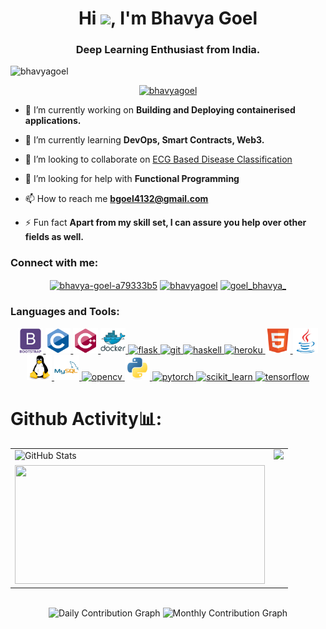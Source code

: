 <h1 align="center">Hi <img src="https://media.giphy.com/media/hvRJCLFzcasrR4ia7z/giphy.gif" width="25px">, I'm Bhavya Goel</h1>
<h3 align="center">Deep Learning Enthusiast from India.</h3>

<p align="left"> <img src="https://komarev.com/ghpvc/?username=bhavyagoel&label=Profile%20views&color=0e75b6&style=flat" alt="bhavyagoel" /></p>

<p align="center">
    <a href="https://github.com/ryo-ma/github-profile-trophy">
        <img src="https://github-profile-trophy.vercel.app/?username=bhavyagoel" alt="bhavyagoel" />
    </a>
</p>

- 🔭 I’m currently working on **Building and Deploying containerised applications.**

- 🌱 I’m currently learning **DevOps, Smart Contracts, Web3.**

- 👯 I’m looking to collaborate on [ECG Based Disease Classification](https://github.com/bhavyagoel/Siemens-ECG)

- 🤝 I’m looking for help with **Functional Programming**

- 📫 How to reach me **bgoel4132@gmail.com**

- ⚡ Fun fact **Apart from my skill set, I can assure you help over other fields as well.**

<h3 align="left">Connect with me:</h3>
<p align="center">
    <a href="https://linkedin.com/in/bhavya-goel-a79333b5" target="blank"><img align="center" src="https://www.vectorlogo.zone/logos/linkedin/linkedin-icon.svg" alt="bhavya-goel-a79333b5" height="40" width="40" /></a>
    <a href="https://kaggle.com/bhavyagoel" target="blank"><img align="center" src="https://www.vectorlogo.zone/logos/kaggle/kaggle-icon.svg" alt="bhavyagoel" height="40" width="40" /></a>
    <a href="https://instagram.com/goel_bhavya_" target="blank"><img align="center" src="https://www.vectorlogo.zone/logos/instagram/instagram-icon.svg" alt="goel_bhavya_" height="40" width="40" /></a>
</p>

<h3 align="left">Languages and Tools:</h3>
<p align="center">
    <a href="https://getbootstrap.com" target="_blank">
        <img src="https://raw.githubusercontent.com/devicons/devicon/master/icons/bootstrap/bootstrap-plain-wordmark.svg" alt="bootstrap" width="40" height="40"/> </a> <a href="https://www.cprogramming.com/" target="_blank">
        <img src="https://raw.githubusercontent.com/devicons/devicon/master/icons/c/c-original.svg" alt="c" width="40" height="40"/> 
    </a> 
    <a href="https://www.w3schools.com/cpp/" target="_blank"> 
        <img src="https://raw.githubusercontent.com/devicons/devicon/master/icons/cplusplus/cplusplus-original.svg" alt="cplusplus" width="40" height="40"/> 
    </a> 
    <a href="https://www.docker.com/" target="_blank">
        <img src="https://raw.githubusercontent.com/devicons/devicon/master/icons/docker/docker-original-wordmark.svg" alt="docker" width="40" height="40"/>
    </a>
    <a href="https://flask.palletsprojects.com/" target="_blank">
        <img src="https://www.vectorlogo.zone/logos/pocoo_flask/pocoo_flask-icon.svg" alt="flask" width="40" height="40"/>
    </a>
    <a href="https://git-scm.com/" target="_blank">
        <img src="https://www.vectorlogo.zone/logos/git-scm/git-scm-icon.svg" alt="git" width="40" height="40"/>
    </a>
    <a href="https://www.haskell.org/" target="_blank">
        <img src="https://upload.wikimedia.org/wikipedia/commons/1/1c/Haskell-Logo.svg" alt="haskell" width="40" height="40"/>
    </a>
    <a href="https://heroku.com" target="_blank">
        <img src="https://www.vectorlogo.zone/logos/heroku/heroku-icon.svg" alt="heroku" width="40" height="40"/>
    </a>
    <a href="https://www.w3.org/html/" target="_blank">
        <img src="https://raw.githubusercontent.com/devicons/devicon/master/icons/html5/html5-original.svg" alt="html5" width="40" height="40"/>
    </a>
    <a href="https://www.java.com" target="_blank">
        <img src="https://raw.githubusercontent.com/devicons/devicon/master/icons/java/java-original.svg" alt="java" width="40" height="40"/>  
    </a>
    <a href="https://www.linux.org/" target="_blank">
        <img src="https://raw.githubusercontent.com/devicons/devicon/master/icons/linux/linux-original.svg" alt="linux" width="40" height="40"/>
    </a>
    <a href="https://www.mysql.com/" target="_blank">
        <img src="https://raw.githubusercontent.com/devicons/devicon/master/icons/mysql/mysql-original-wordmark.svg" alt="mysql" width="40" height="40"/>
    </a>
    <a href="https://opencv.org/" target="_blank">
        <img src="https://www.vectorlogo.zone/logos/opencv/opencv-icon.svg" alt="opencv" width="40" height="40"/>
    </a>
    <a href="https://www.python.org" target="_blank">
        <img src="https://raw.githubusercontent.com/devicons/devicon/master/icons/python/python-original.svg" alt="python" width="40" height="40"/>
    </a>
    <a href="https://pytorch.org/" target="_blank">
        <img src="https://www.vectorlogo.zone/logos/pytorch/pytorch-icon.svg" alt="pytorch" width="40" height="40"/>
    </a>
    <a href="https://scikit-learn.org/" target="_blank">
        <img src="https://upload.wikimedia.org/wikipedia/commons/0/05/Scikit_learn_logo_small.svg" alt="scikit_learn" width="40" height="40"/>
    </a>
    <a href="https://www.tensorflow.org" target="_blank">
        <img src="https://www.vectorlogo.zone/logos/tensorflow/tensorflow-icon.svg" alt="tensorflow" width="40" height="40"/>
    </a>
</p>


# Github Activity📊:

<div>
    <p align="center">
        <div align="center">
            <table>
                <tr>
                    <td>
                        <img width=400 src="https://github-readme-streak-stats.herokuapp.com/?user=bhavyagoel&&show_icons=true&&theme=algolia"  alt="GitHub Stats" />
                    </td>
                    <td>
                        <img width=400 src="https://github-readme-stats.vercel.app/api?username=bhavyagoel&&show_icons=true&theme=algolia">
                    </td>
                </tr>
                <tr>
                    <td>
                        <img width=400 height=190 src="https://github-readme-stats.vercel.app/api/top-langs/?username=bhavyagoel&layout=compact&hide_border=false&&show_icons=true&&theme=algolia">
                    </td>
                </tr>
            </table>
            <br>
            <img width="800" height="auto" src="https://activity-graph.herokuapp.com/graph?username=bhavyagoel&bg_color=050f2c&color=fff&line=0194dd&point=5194f0&area=true" alt="Daily Contribution Graph" />
            <img src="https://github-profile-summary-cards.vercel.app/api/cards/profile-details?username=bhavyagoel&theme=nord_bright"  width="800" height="auto"  alt="Monthly Contribution Graph" >
        </div>
    </p>
</div>
